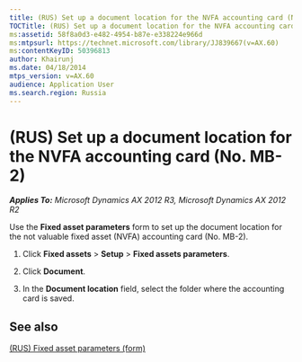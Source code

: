 ```yaml
---
title: (RUS) Set up a document location for the NVFA accounting card (No. MB-2)
TOCTitle: (RUS) Set up a document location for the NVFA accounting card (No. MB-2)
ms:assetid: 58f8a0d3-e482-4954-b87e-e338224e966d
ms:mtpsurl: https://technet.microsoft.com/library/JJ839667(v=AX.60)
ms:contentKeyID: 50396813
author: Khairunj
ms.date: 04/18/2014
mtps_version: v=AX.60
audience: Application User
ms.search.region: Russia
---
```


# (RUS) Set up a document location for the NVFA accounting card (No. MB-2) 


_**Applies To:** Microsoft Dynamics AX 2012 R3, Microsoft Dynamics AX 2012 R2_

Use the **Fixed asset parameters** form to set up the document location for the not valuable fixed asset (NVFA) accounting card (No. MB-2).

1.  Click **Fixed assets** \> **Setup** \> **Fixed assets parameters**.

2.  Click **Document**.

3.  In the **Document location** field, select the folder where the accounting card is saved.

## See also

[(RUS) Fixed asset parameters (form)](https://technet.microsoft.com/library/jj721462\(v=ax.60\))

  


